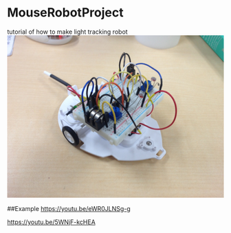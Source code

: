# MouseRobotProject
tutorial of how to make light tracking robot
![alt text](MouseRobot.JPG)

##Example
https://youtu.be/eWR0JLNSg-g

https://youtu.be/5WNjF-kcHEA

